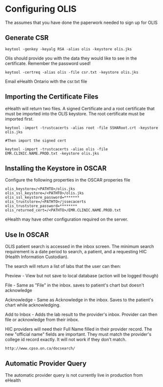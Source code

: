 Configuring OLIS
================

The assumes that you have done the paperwork needed to sign up for OLIS



Generate CSR 
--------------


	keytool -genkey -keyalg RSA -alias olis -keystore olis.jks


Olis should provide you with the data they would like to see in the certificate. Remember the password used!


	keytool -certreq -alias olis -file csr.txt -keystore olis.jks


Email eHealth Ontario with the csr.txt file





Importing the Certificate Files
-------------------------------

eHealth will return two files. A signed Certificate and a root certificate that must be imported into the OLIS keystore.  The root certificate must be imported first.


	keytool -import -trustcacerts -alias root -file SSHARoot.crt -keystore olis.jks
	
	#Then import the signed cert
	
	keytool -import -trustcacerts -alias olis -file EMR.CLINIC.NAME.PROD.txt -keystore olis.jks
	
	
	
	
	
Installing the Keystore in OSCAR
--------------------------------

Configure the following properties in the OSCAR properies file

	olis_keystore=/<PATHTO>/olis.jks
	olis_ssl_keystore=/<PATHTO>/olis.jks
	olis_ssl_keystore_password=*******
	olis_truststore=/<PATHTO>/jssecacerts
	olis_truststore_password=********
	olis_returned_cert=/<PATHTO>/EMR.CLINIC.NAME.PROD.txt
	
	
eHealth may have other configuration required on the server.


Use In OSCAR
------------

OLIS patient search is accessed in the inbox screen.  The minimum search requirement is a date period to search,  a patient, and a requesting HIC (Health Information Custodian).

The search will return a list of labs that the user can then:

Preview - View but not save to local database (action will be logged though)

File - Same as "File" in the inbox. saves to patient's chart but doesn't acknowledge

Acknowledge - Same as Acknowledge in the inbox. Saves to the patient's chart while acknowledging.

Add to Inbox - Adds the lab result to the provider's inbox.  Provider can then file or acknowledge from their inbox.


HIC providers will need their Full Name filled in their provider record.  The new "official name" fields are important.  They must match the provider's college id record exactly.  It will not work if they don't match.

	http://www.cpso.on.ca/docsearch/


Automatic Provider Query
------------------------

The automatic provider query is not currently live in production from eHealth
